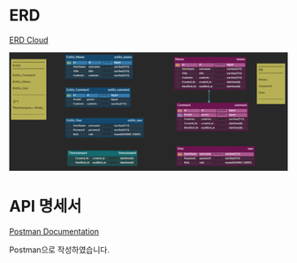 # ERD

[ERD Cloud](https://www.erdcloud.com/d/QonsNMs7BsrwtAyum)

![img.png](documents/img.png)

# API 명세서

[Postman Documentation](https://gold-astronaut-782786.postman.co/workspace/sparta---Lv2---mock~daf3a3b5-d8cb-45de-979c-254b64b3b406/collection/23338677-47208ec5-059e-4f7e-87f8-575fe2dba101?action=share&creator=23338677)

Postman으로 작성하였습니다.